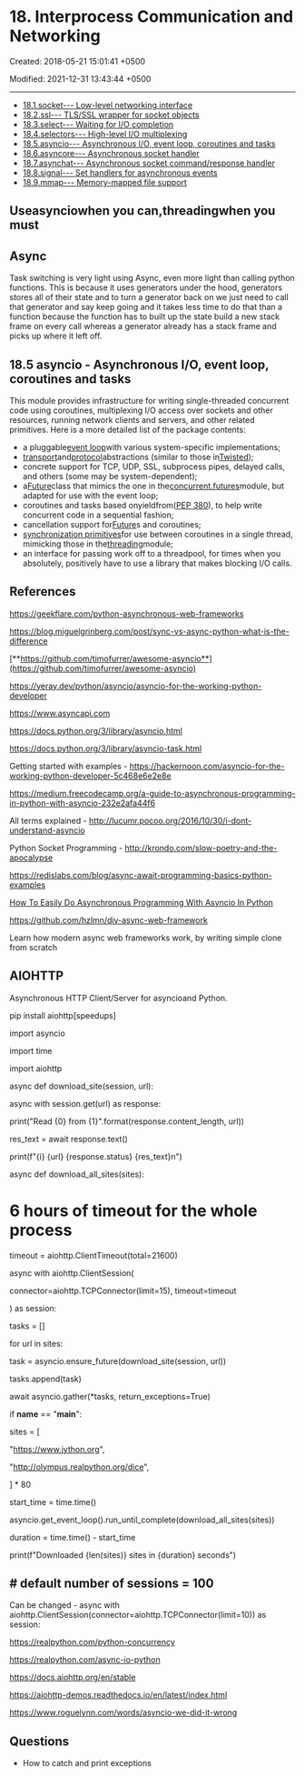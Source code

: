 # 18. Interprocess Communication and Networking

Created: 2018-05-21 15:01:41 +0500

Modified: 2021-12-31 13:43:44 +0500

---

- [18.1.socket--- Low-level networking interface](https://docs.python.org/3/library/socket.html)
- [18.2.ssl--- TLS/SSL wrapper for socket objects](https://docs.python.org/3/library/ssl.html)
- [18.3.select--- Waiting for I/O completion](https://docs.python.org/3/library/select.html)
- [18.4.selectors--- High-level I/O multiplexing](https://docs.python.org/3/library/selectors.html)
- [18.5.asyncio--- Asynchronous I/O, event loop, coroutines and tasks](https://docs.python.org/3/library/asyncio.html)
- [18.6.asyncore--- Asynchronous socket handler](https://docs.python.org/3/library/asyncore.html)
- [18.7.asynchat--- Asynchronous socket command/response handler](https://docs.python.org/3/library/asynchat.html)
- [18.8.signal--- Set handlers for asynchronous events](https://docs.python.org/3/library/signal.html)
- [18.9.mmap--- Memory-mapped file support](https://docs.python.org/3/library/mmap.html)

## Useasynciowhen you can,threadingwhen you must

## Async

Task switching is very light using Async, even more light than calling python functions. This is because it uses generators under the hood, generators stores all of their state and to turn a generator back on we just need to call that generator and say keep going and it takes less time to do that than a function because the function has to built up the state build a new stack frame on every call whereas a generator already has a stack frame and picks up where it left off.

## 18.5 asyncio - Asynchronous I/O, event loop, coroutines and tasks

This module provides infrastructure for writing single-threaded concurrent code using coroutines, multiplexing I/O access over sockets and other resources, running network clients and servers, and other related primitives. Here is a more detailed list of the package contents:

- a pluggable[event loop](https://docs.python.org/3/library/asyncio-eventloop.html#asyncio-event-loop)with various system-specific implementations;
- [transport](https://docs.python.org/3/library/asyncio-protocol.html#asyncio-transport)and[protocol](https://docs.python.org/3/library/asyncio-protocol.html#asyncio-protocol)abstractions (similar to those in[Twisted](https://twistedmatrix.com/trac/));
- concrete support for TCP, UDP, SSL, subprocess pipes, delayed calls, and others (some may be system-dependent);
- a[Future](https://docs.python.org/3/library/asyncio-task.html#asyncio.Future)class that mimics the one in the[concurrent.futures](https://docs.python.org/3/library/concurrent.futures.html#module-concurrent.futures)module, but adapted for use with the event loop;
- coroutines and tasks based onyieldfrom([PEP 380](https://www.python.org/dev/peps/pep-0380)), to help write concurrent code in a sequential fashion;
- cancellation support for[Future](https://docs.python.org/3/library/asyncio-task.html#asyncio.Future)s and coroutines;
- [synchronization primitives](https://docs.python.org/3/library/asyncio-sync.html#asyncio-sync)for use between coroutines in a single thread, mimicking those in the[threading](https://docs.python.org/3/library/threading.html#module-threading)module;
- an interface for passing work off to a threadpool, for times when you absolutely, positively have to use a library that makes blocking I/O calls.

## References

<https://geekflare.com/python-asynchronous-web-frameworks>

<https://blog.miguelgrinberg.com/post/sync-vs-async-python-what-is-the-difference>

[**https://github.com/timofurrer/awesome-asyncio**](https://github.com/timofurrer/awesome-asyncio)

<https://yeray.dev/python/asyncio/asyncio-for-the-working-python-developer>

<https://www.asyncapi.com>

<https://docs.python.org/3/library/asyncio.html>

<https://docs.python.org/3/library/asyncio-task.html>

Getting started with examples - <https://hackernoon.com/asyncio-for-the-working-python-developer-5c468e6e2e8e>

<https://medium.freecodecamp.org/a-guide-to-asynchronous-programming-in-python-with-asyncio-232e2afa44f6>

All terms explained - <http://lucumr.pocoo.org/2016/10/30/i-dont-understand-asyncio>

Python Socket Programming - <http://krondo.com/slow-poetry-and-the-apocalypse>

<https://redislabs.com/blog/async-await-programming-basics-python-examples>

[How To Easily Do Asynchronous Programming With Asyncio In Python](https://www.youtube.com/watch?v=2IW-ZEui4h4)

<https://github.com/hzlmn/diy-async-web-framework>

Learn how modern async web frameworks work, by writing simple clone from scratch

## AIOHTTP

Asynchronous HTTP Client/Server for asyncioand Python.

pip install aiohttp[speedups]

import asyncio

import time

import aiohttp

async def download_site(session, url):

async with session.get(url) as response:

print("Read {0} from {1}".format(response.content_length, url))

res_text = await response.text()

print(f"{i} {url} {response.status} {res_text}n")

async def download_all_sites(sites):

# 6 hours of timeout for the whole process

timeout = aiohttp.ClientTimeout(total=21600)

async with aiohttp.ClientSession(

connector=aiohttp.TCPConnector(limit=15), timeout=timeout

) as session:

tasks = []

for url in sites:

task = asyncio.ensure_future(download_site(session, url))

tasks.append(task)

await asyncio.gather(*tasks, return_exceptions=True)

if **name** == "**main**":

sites = [

"<https://www.jython.org>",

"<http://olympus.realpython.org/dice>",

] * 80

start_time = time.time()

asyncio.get_event_loop().run_until_complete(download_all_sites(sites))

duration = time.time() - start_time

print(f"Downloaded {len(sites)} sites in {duration} seconds")

## # default number of sessions = 100

Can be changed - async with aiohttp.ClientSession(connector=aiohttp.TCPConnector(limit=10)) as session:

<https://realpython.com/python-concurrency>

<https://realpython.com/async-io-python>

<https://docs.aiohttp.org/en/stable>

<https://aiohttp-demos.readthedocs.io/en/latest/index.html>

<https://www.roguelynn.com/words/asyncio-we-did-it-wrong>

## Questions

- How to catch and print exceptions
